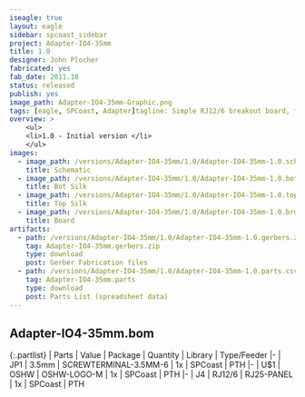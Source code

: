 ```yaml
---
iseagle: true
layout: eagle
sidebar: spcoast_sidebar
project: Adapter-IO4-35mm
title: 1.0
designer: John Plocher
fabricated: yes
fab_date: 2011.10
status: released
publish: yes
image_path: Adapter-IO4-35mm-Graphic.png
tags: [eagle, SPCoast, Adapter]tagline: Simple RJ12/6 breakout board, for 3.5mm screw terminals or direct wire soldering
overview: >
    <ul>
    <li>1.0 - Initial version </li>
    </ul>
images:
  - image_path: /versions/Adapter-IO4-35mm/1.0/Adapter-IO4-35mm-1.0.sch.png
    title: Schematic
  - image_path: /versions/Adapter-IO4-35mm/1.0/Adapter-IO4-35mm-1.0.bot.brd.png
    title: Bot Silk
  - image_path: /versions/Adapter-IO4-35mm/1.0/Adapter-IO4-35mm-1.0.top.brd.png
    title: Top Silk
  - image_path: /versions/Adapter-IO4-35mm/1.0/Adapter-IO4-35mm-1.0.brd.png
    title: Board
artifacts:
  - path: /versions/Adapter-IO4-35mm/1.0/Adapter-IO4-35mm-1.0.gerbers.zip
    tag: Adapter-IO4-35mm.gerbers.zip
    type: download
    post: Gerber Fabrication files
  - path: /versions/Adapter-IO4-35mm/1.0/Adapter-IO4-35mm-1.0.parts.csv
    tag: Adapter-IO4-35mm.parts
    type: download
    post: Parts List (spreadsheet data)
---
```


## Adapter-IO4-35mm.bom

{:.partlist}
| Parts | Value | Package | Quantity | Library | Type/Feeder
|-
| JP1 | 3.5mm | SCREWTERMINAL-3.5MM-6 | 1x | SPCoast | PTH
|-
| U$1 | OSHW | OSHW-LOGO-M | 1x | SPCoast | PTH
|-
| J4 | RJ12/6 | RJ25-PANEL | 1x | SPCoast | PTH
